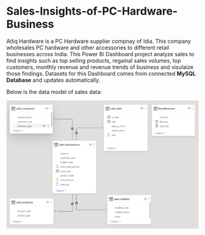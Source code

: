 # Sales-Insights-of-PC-Hardware-Business

Atliq Hardware is a PC Hardware supplier compnay of Idia. This company wholesales PC hardware and other accessories to different retail businesses across India.
This Power Bi Dashboard project analyze sales to find insights such as top selling products, regainal sales volumes, top customers, monthly revenue and revenue trends of business and visulaize those findings. Datasets for this Dashboard comes from connected **MySQL Database** and updates automatically.


Below is the data model of sales data:

![alt text](https://github.com/jayedhussain/Sales-Insights-of-PC-Hardware-Business/blob/main/Images/DataModelSalesInsight.png "Data Model")
